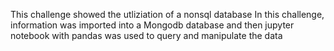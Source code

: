 This challenge showed the utliziation of a nonsql database
In this challenge, information was imported into a Mongodb database and then jupyter notebook with pandas was used to query and manipulate the data
